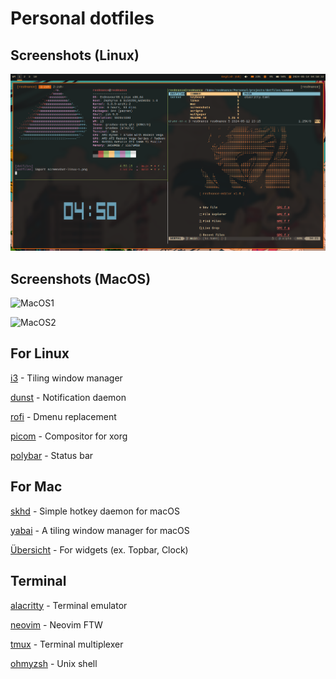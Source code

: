 # Personal dotfiles

## Screenshots (Linux)
![Linux1](https://github.com/altanbgn/dotfiles/blob/main/screenshots/screenshot-linux-1.png)

## Screenshots (MacOS)
![MacOS1](https://github.com/altanbgn/dotfiles/blob/main/screenshots/screenshot-mac-1.png)

![MacOS2](https://github.com/altanbgn/dotfiles/blob/main/screenshots/screenshot-mac-2.png)

## For Linux
[i3](https://i3wm.org) - Tiling window manager

[dunst](https://github.com/dunst-project/dunst) - Notification daemon

[rofi](https://github.com/davatorium/rofi) - Dmenu replacement

[picom](https://github.com/yshui/picom) - Compositor for xorg

[polybar](https://github.com/polybar/polybar) - Status bar

## For Mac
[skhd](https://github.com/koekeishiya/skhd) - Simple hotkey daemon for macOS

[yabai](https://github.com/koekeishiya/yabai) - A tiling window manager for macOS

[Übersicht](https://github.com/felixhageloh/uebersicht) - For widgets (ex. Topbar, Clock)

## Terminal
[alacritty](https://github.com/alacritty/alacritty) - Terminal emulator

[neovim](https://github.com/neovim/neovim) - Neovim FTW

[tmux](https://github.com/tmux/tmux) - Terminal multiplexer

[ohmyzsh](https://github.com/ohmyzsh/ohmyzsh) - Unix shell
